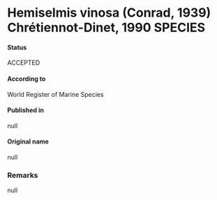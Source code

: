 Hemiselmis vinosa (Conrad, 1939) Chrétiennot-Dinet, 1990 SPECIES
=======

#### Status
ACCEPTED

#### According to
World Register of Marine Species

#### Published in
null

#### Original name
null

### Remarks
null